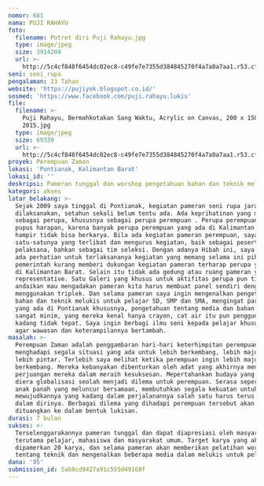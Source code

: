 ```yaml
---
nomor: 681
nama: PUJI RAHAYU
foto:
  filename: Potret diri Puji Rahayu.jpg
  type: image/jpeg
  size: 3914204
  url: >-
    http://5c4cf848f6454dc02ec8-c49fe7e7355d384845270f4a7a0a7aa1.r53.cf2.rackcdn.com/d6a50c64-9800-49dd-84c5-7b34e634d516/Potret%20diri%20Puji%20Rahayu.jpg
seni: seni_rupa
pengalaman: 13 Tahun
website: 'https://pujiyok.blogspot.co.id/'
sosmed: 'https://www.facebook.com/puji.rahayu.lukis'
file:
  filename: >-
    Puji Rahayu, Bermahkotakan Sang Waktu, Acrylic on Canvas, 200 x 150 cm,
    2015.jpg
  type: image/jpeg
  size: 69339
  url: >-
    http://5c4cf848f6454dc02ec8-c49fe7e7355d384845270f4a7a0a7aa1.r53.cf2.rackcdn.com/a9382000-db6d-4871-812c-9316b2dd6434/Puji%20Rahayu,%20Bermahkotakan%20Sang%20Waktu,%20Acrylic%20on%20Canvas,%20200%20x%20150%20cm,%202015.jpg
proyek: Perempuan Zaman
lokasi: 'Pontianak, Kalimantan Barat'
lokasi_id: ''
deskripsi: Pameran tunggal dan worshop pengetahuan bahan dan teknik melukis untuk pelajar
kategori: akses
latar_belakang: >-
  Sejak 2009 saya tinggal di Pontianak, kegiatan pameran seni rupa jarang sekali
  dilaksanakan, setahun sekali belum tentu ada. Ada keprihatinan yang mendalam
  sebagai perupa, khususnya sebagai perupa perempuan . Perupa perempuan seperti
  pupus harapan, karena banyak perupa perempuan yang ada di Kalimantan Barat
  hampir tidak bisa berkarya. Bila ada kegiatan pameran perempuan, saya
  satu-satunya yang terlibat dan mengurus kegiatan, baik sebagai peserta, tim
  pelaksana, bahkan sebagai tim seleksi. Dengan adanya Hibah ini, saya berharap
  ada perhatian untuk terlaksananya kegiatan yang memang selama ini pihak
  pemerintah kurang memberi dukungan kegiatan pameran terharap perupa yang ada
  di Kalimantan Barat. Selain itu tidak ada gedung atau ruang pameran yang
  representative. Satu Galeri yang khusus untuk aktifitas perupa pun tidak ada,
  andaikan mau mengadakan pameran kita harus membuat panel sendiri dengan
  menggunakan triplek. Dan selama pameran saya ingin mengenalkan pengetahuan
  bahan dan teknik melukis untuk pelajar SD, SMP dan SMA, mengingat para pelajar
  yang ada di Pontianak khususnya, pengetahuan tentang media dan bahan masih
  sangat minim, yang mereka kenal hanya crayon, cat air itu pun penggunaanya
  kadang tidak tepat. Saya ingin berbagi ilmu seni kepada pelajar khususnya,
  agar wawasan dan keterampilannya bertambah.
masalah: >-
  Perempuan Zaman adalah penggambaran hari-hari keterhimpitan perempuan dalam
  menghadapi segala situasi yang ada untuk lebih berkembang, lebih maju, dan
  lebih pintar. Terlebih saya melihat ketika perempuan ingin lebih maju dan
  berkembang. Mereka kebanyakan dibenturkan oleh adat yang akhirnya menghimpit
  perjuangan mereka dalam meraih kesuksesan. Mepertahankan budaya yang luhur
  diera globalisasi seolah menjadi dilema untuk perempuan. Serasa seperti dua
  anak panah yang meluncur bersamaan, membutuhkan segala kekuatan untuk
  mewujudkannya yang kadang dalam perjalanannya salah satu harus terus berperang
  dalam dirinya. Berbagai dilema yang dihadapi perempuan tersebut akan
  dituangkan ke dalam bentuk lukisan.
durasi: 7 bulan
sukses: >-
  Terselenggarakannya pameran tunggal dan dapat diapresiasi oleh masyarakat
  terutama pelajar, mahasiswa dan masyarakat umum. Target karya yang akan
  dipamerkan 20 karya, dan selama pameran akan memberikan pelatihan workshop
  tentang teknik dan mengenalkan beberapa media dalam melukis untuk pelajar.
dana: '95'
submission_id: 5ab0cd9427a91c555d49168f
---
```

